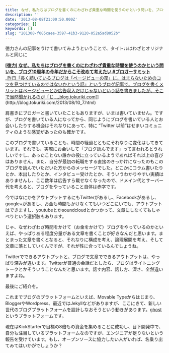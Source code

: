 ```yaml
---
title: なぜ、私たちはブログを書くのにわざわざ貴重な時間を使うのかという問いを、ブログ10周年の今年だからこそ�
description: ''
date: '2013-08-08T21:00:50.000Z'
categories: []
keywords: []
slug: "201308-f085caee-3597-41b3-9120-052a5ad8052b"
---
```

徳力さんの記事をうけて書いてみようということで、タイトルはわざとオリジナルと同じに

[**\[徳力\] なぜ、私たちはブログを書くのにわざわざ貴重な時間を使うのかという問いを、ブログ10周年の今年だからこそ改めて考えたい #ブロガーサミット**  
_昨日「長く続いているブログは「ページビューの罠」に、はまらないためのコツを見つけているのではないかという話」というブログ記事で、ブログを書くメリットはページビューとか広告収入だけじゃないという話を書きましたが、そこで当然聞かれるのが「じ…_blog.tokuriki.com](http://blog.tokuriki.com/2013/08/10_7.html "http://blog.tokuriki.com/2013/08/10_7.html")[](http://blog.tokuriki.com/2013/08/10_7.html)

肩書きにブロガーと書いていたこともありますが、いまは書いていません。ですが、ブログを書いている人になってから、同じようにブログを書いている人とお会いしたりする機会はそれなりにあって、特に “Twitter 以前”はせまいコミュニティのような感覚があったのも確かです。

このブログで書いていることも、時間の経過とともにそれなりに変化はしてきています。それでも、実際にお会いして「ブログ読んでます」って言われるとうれしいですし、あったことない誰かの役に立っているようであればそれ以上の喜びはありません。また、自分が最初の転職をする直接のきっかけになったのもこのブログを読んでいただいた方からのメッセージでした。どこかにコラム書いたりとか、本出したりとか、インタビュー受けたとか、そういうわかりやすい実績はありませんし、ここ数年は広告すら載せなくなったので、ドメイン代とサーバー代を考えると、ブログをやっていること自体は赤字です。

今ではなにかをアウトプットするにもTwitterがあるし、Facebookがあるし、google+があるし、お金も時間もかけなくてもいつどこにいても、アウトプットはできますし、youtubeとかsoundcloudとかつかって、文章にしなくてもしゃべりという選択肢もあります。

じゃ、なぜわざわざ時間をかけて（お金をかけて）ブログをやっているのかといえば、やっぱりある程度分量がある文章を書くことが好きなんだと思います。まとまった文章を書くとなると、それなりに構成を考え、論理展開を考え、そして文章に落としていくんですが、それが性に合っているんでしょうね。

Twitterでできるアウトプットと、ブログで文章でできるアウトプットは、やっぱり深みが違います。Twitterが普通の会話だとしたら、ブログはライトニングトークとかそういうことなんだと思います。話す内容、話し方、深さ、全然違いますよね。

最後にご紹介を。  
  
これまでブログのプラットフォームといえば、Movable Typeからはじまり、BloggerやWordpress、最近ではJekyllなどがありますが、ここにきて、新しい世代のブログプラットフォームを設計しなおそうという動きがあります。[ghost](http://tryghost.org/) というプラットフォームです。

現在はKickStarterで目標の8倍もの資金を集めることに成功し、目下開発中で、自分も注目しているプラットフォームなのですが、エンジニアが足りないという報告を受けています。もし、オープンソースに協力したい人がいれば、名乗り出てみてはいかがでしょうか？